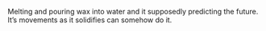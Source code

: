 Melting and pouring wax into water and it supposedly predicting the future. It’s movements as it solidifies can somehow do it.

